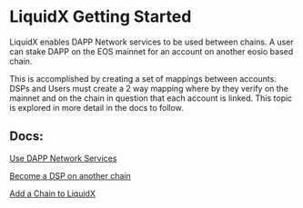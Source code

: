 LiquidX Getting Started
==========

LiquidX enables DAPP Network services to be used between chains.  A user can stake DAPP on the EOS mainnet for an account on another eosio based chain.  

This is accomplished by creating a set of mappings between accounts.  DSPs and Users must create a 2 way mapping where by they verify on the mainnet and on the chain in question that each account is linked.  This topic is explored in more detail in the docs to follow.

## Docs:

[Use DAPP Network Services](use-services)

[Become a DSP on another chain](become-a-dsp)

[Add a Chain to LiquidX](add-a-chain)